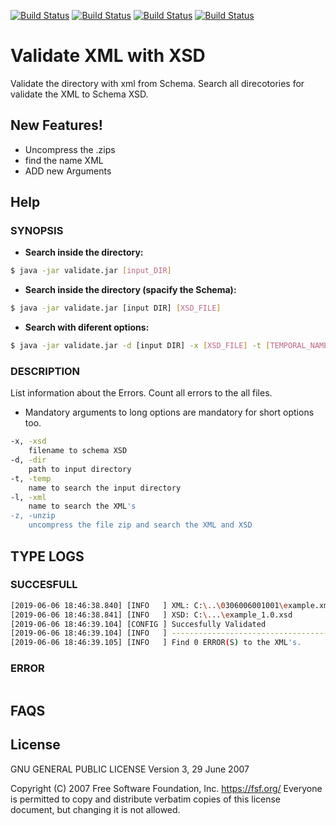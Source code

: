 [![Build Status](https://img.shields.io/badge/license-GNU%203.0-brightgreen.svg)](https://github.com/skyme32/ValidatedXML/blob/master/LICENSE)
[![Build Status](https://img.shields.io/badge/version-v0.2.1-orange.svg)]()
[![Build Status](https://img.shields.io/badge/platform-linux--64%20%7C%20win--32%20%7C%20win--64%20%7C%20osx--54-lightgrey.svg)]()
[![Build Status](https://img.shields.io/badge/status-alpha-blueviolet.svg)]()


# Validate XML with XSD
Validate the directory with xml from Schema. Search all direcotories for validate the XML to Schema XSD.


## New Features!
- Uncompress the .zips 
- find the name XML
- ADD new Arguments

## Help
### SYNOPSIS
- **Search inside the directory:**
```sh
$ java -jar validate.jar [input_DIR]
```
- **Search inside the directory (spacify the Schema):**
```sh
$ java -jar validate.jar [input DIR] [XSD_FILE]
```
- **Search with diferent options:**
```sh
$ java -jar validate.jar -d [input DIR] -x [XSD_FILE] -t [TEMPORAL_NAME] -l [XML_NAME]
```

### DESCRIPTION
List information about the Errors. Count all errors to the all files.
- Mandatory arguments to long options are mandatory for short options
       too.
```sh
-x, -xsd
    filename to schema XSD
-d, -dir
    path to input directory
-t, -temp
    name to search the input directory
-l, -xml
    name to search the XML's
-z, -unzip
    uncompress the file zip and search the XML and XSD
```

## TYPE LOGS
### SUCCESFULL
```sh
[2019-06-06 18:46:38.840] [INFO   ] XML: C:\..\0306006001001\example.xml 
[2019-06-06 18:46:38.841] [INFO   ] XSD: C:\...\example_1.0.xsd 
[2019-06-06 18:46:39.104] [CONFIG ] Succesfully Validated 
[2019-06-06 18:46:39.104] [INFO   ] ------------------------------------------- 
[2019-06-06 18:46:39.105] [INFO   ] Find 0 ERROR(S) to the XML's. 
```
### ERROR
```sh

```

## FAQS

## License
GNU GENERAL PUBLIC LICENSE
Version 3, 29 June 2007

Copyright (C) 2007 Free Software Foundation, Inc. <https://fsf.org/>
Everyone is permitted to copy and distribute verbatim copies of this license document, but changing it is not allowed.
